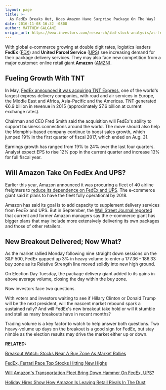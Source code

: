 ```yaml
---
layout: page
title: >-
  As FedEx Breaks Out, Does Amazon Have Surprise Package On The Way?
date: 2016-11-08 16:32 -0800
author: MATTHEW GALGANI
origin_url: https://www.investors.com/research/ibd-stock-analysis/as-fedex-breaks-out-does-amazon-have-surprise-package-on-the-way/
---
```





With global e-commerce growing at double digit rates, logistics leaders **FedEx** ([FDX](https://research.investors.com/quote.aspx?symbol=FDX)) and **United Parcel Service** ([UPS](https://research.investors.com/quote.aspx?symbol=UPS)) see increasing demand for their package delivery services. They may also face new competition from a major customer: online retail giant **Amazon** ([AMZN](https://research.investors.com/quote.aspx?symbol=AMZN)).


Fueling Growth With TNT
-----------------------


In May, [FedEx announced it was acquiring TNT Express](https://www.tnt.com/express/en_gb/site/home/the-company/press/press_releases/Fedex-acquires-tnt-express.html), one of the world's largest express delivery companies, with road and air services in Europe, the Middle East and Africa, Asia-Pacific and the Americas. TNT generated €6.9 billion in revenue in 2015 (approximately $7.6 billion at current exchange rates).


Chairman and CEO Fred Smith said the acquisition will FedEx's ability to support business connections around the world. The move should also help the Memphis-based company continue to boost sales growth, which jumped 19% in the first quarter of fiscal 2017, which ended on Aug. 31.


Earnings growth has ranged from 19% to 24% over the last four quarters. Analyst expect EPS to rise 12% pop in the current quarter and increase 13% for full fiscal year.


Will Amazon Take On FedEx And UPS?
----------------------------------


Earlier this year, Amazon announced it was procuring a fleet of 40 airline freighters to [reduce its dependence on FedEx and UPS](https://www.investors.com/news/technology/will-amazons-transportation-fleet-put-the-hammer-on-fedex-ups/). The e-commerce giant said it plans to have the fleet fully operational by 2018.


Amazon has said its goal is to add capacity to supplement delivery services from FedEx and UPS. But in September, the [Wall Street Journal reported](http://www.wsj.com/articles/amazons-newest-ambitioncompeting-directly-with-ups-and-fedex-1474994758) that current and former Amazon managers say the e-commerce giant has bigger plans that may include more extensively delivering its own packages and those of other retailers.


New Breakout Delivered; Now What?
---------------------------------


As the market rallied Monday following nine straight down sessions on the S&P 500, FedEx gapped up 3% in heavy volume to enter a 177.36 - 186.33 buy zone as its Relative Strength line moved solidly into new high ground.



On Election Day Tuesday, the package delivery giant added to its gains in above average volume, closing the day within the buy zone.


Now investors face two questions.


With voters and investors waiting to see if Hillary Clinton or Donald Trump will be the next president, will the nascent market rebound spark a sustained rally? And will FedEx's new breakout take hold or will it stumble and stall as many breakouts have in recent months?


Trading volume is a key factor to watch to help answer both questions. Two heavy-volume up days on the breakout is a good sign for FedEx, but stay nimble as the election results may drive the market either up or down.


**RELATED:**


[Breakout Watch: Stocks Near A Buy Zone As Market Rallies](https://www.investors.com/stock-lists/stocks-near-a-buy-zone/breakout-watch-stocks-near-a-buy-zone-as-market-rallies/)


[FedEx, Ferrari Pace Top Stocks Hitting New Highs](https://www.investors.com/stock-lists/new-highs/fedex-ferrari-pace-top-stocks-hitting-new-highs/)


[Will Amazon's Transportation Fleet Bring Down Hammer On FedEx, UPS?](https://www.investors.com/news/technology/will-amazons-transportation-fleet-put-the-hammer-on-fedex-ups/)


[Holiday Hires Show How Amazon Is Leaving Retail Rivals In The Dust](https://www.investors.com/news/technology/holiday-hires-show-how-amazon-is-leaving-retail-rivals-in-the-dust/)


 




